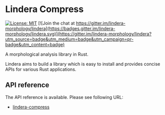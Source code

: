 # Lindera Compress

[![License: MIT](https://img.shields.io/badge/License-MIT-yellow.svg)](https://opensource.org/licenses/MIT) [![Join the chat at https://gitter.im/lindera-morphology/lindera](https://badges.gitter.im/lindera-morphology/lindera.svg)](https://gitter.im/lindera-morphology/lindera?utm_source=badge&utm_medium=badge&utm_campaign=pr-badge&utm_content=badge)

A morphological analysis library in Rust.

Lindera aims to build a library which is easy to install and provides concise APIs for various Rust applications.


## API reference

The API reference is available. Please see following URL:
- <a href="https://docs.rs/lindera-compress" target="_blank">lindera-compress</a>
